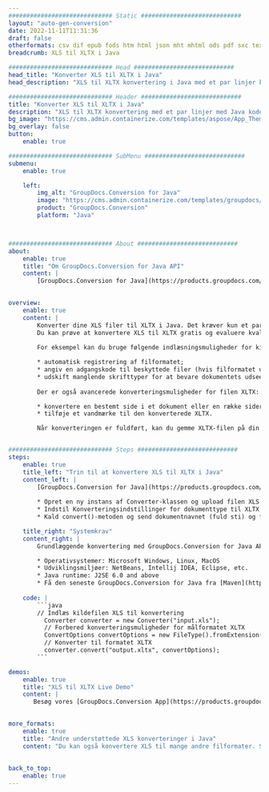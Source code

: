 ```yaml
---
############################# Static ############################
layout: "auto-gen-conversion"
date: 2022-11-11T11:31:36
draft: false
otherformats: csv dif epub fods htm html json mht mhtml ods pdf sxc tex tsv xlam xls xlsb xlsm xlsx xlt xltm xltx xml xps
breadcrumb: XLS til XLTX i Java

############################# Head ############################
head_title: "Konverter XLS til XLTX i Java"
head_description: "XLS til XLTX konvertering i Java med et par linjer kode. Konverter over 160 filformater ved hjælp af GroupDocs dokumentkonverterings-API for Java"

############################# Header ############################
title: "Konverter XLS til XLTX i Java"
description: "XLS til XLTX konvertering med et par linjer med Java kode"
bg_image: "https://cms.admin.containerize.com/templates/aspose/App_Themes/V3/images/bg/header1.png"
bg_overlay: false
button:
    enable: true

############################# SubMenu ############################
submenu:
    enable: true

    left:
        img_alt: "GroupDocs.Conversion for Java"
        image: "https://cms.admin.containerize.com/templates/groupdocs/images/product-logos/90x90-noborder/groupdocs-conversion-java.png"
        product: "GroupDocs.Conversion"
        platform: "Java"



############################# About ############################
about:
    enable: true
    title: "Om GroupDocs.Conversion for Java API"
    content: |
        [GroupDocs.Conversion for Java](https://products.groupdocs.com/conversion/java/) er en avanceret filformatkonverterings-API til konvertering mellem populære billed- og dokumentformater såsom Microsoft Office, OpenDocument, PDF, HTML, e-mail, CAD. og meget mere med blot et par linjer kode. Den native API registrerer automatisk formaterne af de originale dokumenter og tilbyder mange muligheder for at tilpasse de konverterede dokumenter. Sammen med funktionen til at udtrække information fra et dokument, understøtter den også caching af konverteringsresultaterne til den lokale disk som standard. Enhver form for cachelagring kan dog understøttes ved at implementere de passende grænseflader - Amazon S3, Dropbox, Google Drive, Windows Azure, Reddis eller andre.
    

overview:
    enable: true
    content: |
        Konverter dine XLS filer til XLTX i Java. Det kræver kun et par linjer med Java kode på enhver platform efter eget valg, såsom Windows, Linux, macOS.
        Du kan prøve at konvertere XLS til XLTX gratis og evaluere kvaliteten af ​​konverteringsresultaterne. Sammen med simple filkonverteringsscripts kan du prøve mere sofistikerede muligheder for at indlæse XLS-kildefilen og gemme XLTX-outputtet. 
        
        For eksempel kan du bruge følgende indlæsningsmuligheder for kilden XLS:

        * automatisk registrering af filformatet;
        * angiv en adgangskode til beskyttede filer (hvis filformatet understøtter det);
        * udskift manglende skrifttyper for at bevare dokumentets udseende.
        
        Der er også avancerede konverteringsmuligheder for filen XLTX:

        * konvertere en bestemt side i et dokument eller en række sider;
        * tilføje et vandmærke til den konverterede XLTX.

        Når konverteringen er fuldført, kan du gemme XLTX-filen på din lokale filsti eller på et tredjepartslager såsom FTP, Amazon S3, Google Drive, Dropbox osv. Bemærk venligst - for at konvertere XLS til XLTX, behøver du ikke installere yderligere software, såsom MS Office, Open Office, Adobe Acrobat Reader osv.


############################# Steps ############################
steps:
    enable: true
    title_left: "Trin til at konvertere XLS til XLTX i Java"
    content_left: |
        [GroupDocs.Conversion for Java](https://products.groupdocs.com/conversion/java/) giver udviklere mulighed for nemt at konvertere XLS fil til XLTX med et par linjer kode.
        
        * Opret en ny instans af Converter-klassen og upload filen XLS med den fulde sti
        * Indstil Konverteringsindstillinger for dokumenttype til XLTX
        * Kald convert()-metoden og send dokumentnavnet (fuld sti) og formatet (XLTX) som en parameter

    title_right: "Systemkrav"
    content_right: |
        Grundlæggende konvertering med GroupDocs.Conversion for Java API kan udføres med blot et par linjer kode. Vores API'er understøttes på alle større platforme og operativsystemer. Før du udfører koden nedenfor, skal du sørge for, at du har følgende forudsætninger installeret på dit system.

        * Operativsystemer: Microsoft Windows, Linux, MacOS
        * Udviklingsmiljøer: NetBeans, Intellij IDEA, Eclipse, etc.
        * Java runtime: J2SE 6.0 and above
        * Få den seneste GroupDocs.Conversion for Java fra [Maven](https://repository.groupdocs.com/webapp/#/artifacts/browse/tree/General/repo/com/groupdocs/groupdocs-conversion)
         
    code: |
        ```java    
        // Indlæs kildefilen XLS til konvertering
          Converter converter = new Converter("input.xls");
          // Forbered konverteringsmuligheder for målformatet XLTX
          ConvertOptions convertOptions = new FileType().fromExtension("xltx").getConvertOptions();
          // Konverter til formatet XLTX
          converter.convert("output.xltx", convertOptions);
        ```

demos:
    enable: true
    title: "XLS til XLTX Live Demo"
    content: |
       Besøg vores [GroupDocs.Conversion App](https://products.groupdocs.app/conversion/family) websted, og prøv XLS til XLTX konvertering nu. Den gratis demo har følgende fordele
          

more_formats:
    enable: true
    title: "Andre understøttede XLS konverteringer i Java"
    content: "Du kan også konvertere XLS til mange andre filformater. Se venligst listen nedenfor."
       
       
back_to_top:
    enable: true
---
```

